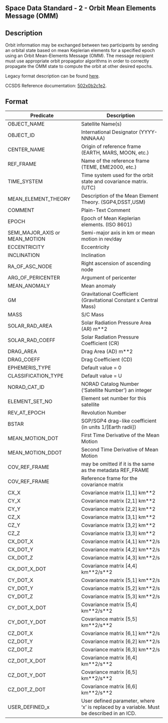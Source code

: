 ## Space Data Standard - 2 - Orbit Mean Elements Message (OMM)

## Description

Orbit information may be exchanged between two participants by sending an orbital
state based on mean Keplerian elements for a specified epoch using an
Orbit Mean-Elements Message (OMM). The message recipient must use appropriate orbit
propagator algorithms in order to correctly propagate the OMM state to compute the orbit at
other desired epochs. 

Legacy format description can be found [here](https://github.com/DigitalArsenal/spacedatastandards.org/blob/main/survey/legacy-messages/tle/README.md).

CCSDS Reference documentation: [502x0b2c1e2](https://public.ccsds.org/Pubs/502x0b2c1e2.pdf).

## Format

|Predicate |Description |
---|---|
OBJECT\_NAME|Satellite Name(s)|
OBJECT\_ID|International Designator (YYYY-NNNAAA)|
CENTER\_NAME|Origin of reference frame (EARTH, MARS, MOON, etc.)|
REF\_FRAME|Name of the reference frame (TEME, EME2000, etc.)|
TIME\_SYSTEM|Time system used for the orbit state and covariance matrix. (UTC)|
MEAN\_ELEMENT\_THEORY|Description of the Mean Element Theory. (SGP4,DSST,USM)|
COMMENT|Plain-Text Comment|
EPOCH|Epoch of Mean Keplerian elements. (ISO 8601)|
SEMI\_MAJOR\_AXIS or MEAN\_MOTION|Semi-major axis in km or mean motion in rev/day|
ECCENTRICITY|Eccentricity|
INCLINATION|Inclination|
RA\_OF\_ASC\_NODE|Right ascension of ascending node|
ARG\_OF\_PERICENTER|Argument of pericenter|
MEAN\_ANOMALY|Mean anomaly|
GM|Gravitational Coefficient (Gravitational Constant x Central Mass)|
MASS|S/C Mass|
SOLAR\_RAD\_AREA|Solar Radiation Pressure Area (AR) m\*\*2|
SOLAR\_RAD\_COEFF|Solar Radiation Pressure Coefficient (CR)|
DRAG\_AREA|Drag Area (AD) m\*\*2|
DRAG\_COEFF|Drag Coefficient (CD)|
EPHEMERIS\_TYPE|Default value = 0|
CLASSIFICATION\_TYPE|Default value = U|
NORAD\_CAT\_ID|NORAD Catalog Number (‘Satellite Number’) an integer|
ELEMENT\_SET\_NO|Element set number for this satellite|
REV\_AT\_EPOCH|Revolution Number|
BSTAR|SGP/SGP4 drag-like coefficient (in units 1/[Earth radii])|
MEAN\_MOTION\_DOT|First Time Derivative of the Mean Motion|
MEAN\_MOTION\_DDOT|Second Time Derivative of Mean Motion|
COV\_REF\_FRAME|may be omitted if it is the same as the metadata REF\_FRAME|
COV\_REF\_FRAME|Reference frame for the covariance matrix|
CX\_X|Covariance matrix [1,1] km\*\*2|
CY\_X|Covariance matrix [2,1] km\*\*2|
CY\_Y|Covariance matrix [2,2] km\*\*2|
CZ\_X|Covariance matrix [3,1] km\*\*2|
CZ\_Y|Covariance matrix [3,2] km\*\*2|
CZ\_Z|Covariance matrix [3,3] km\*\*2|
CX\_DOT\_X|Covariance matrix [4,1] km\*\*2/s|
CX\_DOT\_Y|Covariance matrix [4,2] km\*\*2/s|
CX\_DOT\_Z|Covariance matrix [4,3] km\*\*2/s|
CX\_DOT\_X\_DOT|Covariance matrix [4,4] km\*\*2/s\*\*2|
CY\_DOT\_X|Covariance matrix [5,1] km\*\*2/s|
CY\_DOT\_Y|Covariance matrix [5,2] km\*\*2/s|
CY\_DOT\_Z|Covariance matrix [5,3] km\*\*2/s|
CY\_DOT\_X\_DOT|Covariance matrix [5,4] km\*\*2/s\*\*2|
CY\_DOT\_Y\_DOT|Covariance matrix [5,5] km\*\*2/s\*\*2|
CZ\_DOT\_X|Covariance matrix [6,1] km\*\*2/s|
CZ\_DOT\_Y|Covariance matrix [6,2] km\*\*2/s|
CZ\_DOT\_Z|Covariance matrix [6,3] km\*\*2/s|
CZ\_DOT\_X\_DOT|Covariance matrix [6,4] km\*\*2/s\*\*2|
CZ\_DOT\_Y\_DOT|Covariance matrix [6,5] km\*\*2/s\*\*2|
CZ\_DOT\_Z\_DOT|Covariance matrix [6,6] km\*\*2/s\*\*2|
USER\_DEFINED\_x|User defined parameter, where ‘x’ is replaced by a variable. Must be described in an ICD.|
